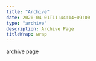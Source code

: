 ```yaml
---
title: "Archive"
date: 2020-04-01T11:44:14+09:00
type: "archive"
description: Archive Page
titleWrap: wrap
---
```


archive page

